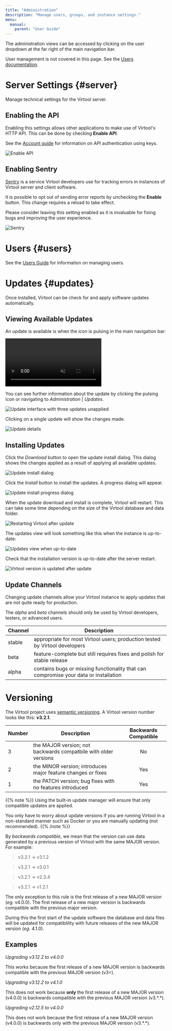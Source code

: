 ```yaml
---
title: "Administration"
description: "Manage users, groups, and instance settings."
menu:
  manual:
    parent: "User Guide"
---
```


The administration views can be accessed by clicking on the user dropdown at the far right of the main navigation bar.

User management is not covered in this page. See the [Users documentation](/docs/manual/ug_users).

# Server Settings {#server}

Manage technical settings for the Virtool server.

## Enabling the API

Enabling this settings allows other applications to make use of Virtool's HTTP API. This can be done by checking <i class="far fa-square"></i> **Enable API**.

See the [Account guide](/docs/manual/ug_account) for information on API authentication using keys.

![Enable API](enable_api.png)

## Enabling Sentry

[Sentry](https://sentry.io) is a service Virtool developers use for tracking errors in instances of Virtool server and client software.

It is possible to opt out of sending error reports by unchecking the <i class="far fa-check-square"></i> **Enable** button. This change requires a reload to take effect.

Please consider leaving this setting enabled as it is invaluable for fixing bugs and improving the user experience.

![Sentry](sentry.png)

# Users {#users}

See the [Users Guide](/docs/manual/ug_users) for information on managing users.

# Updates {#updates}

Once installed, Virtool can be check for and apply software updates automatically.

## Viewing Available Updates

An update is available is when the <i class="fa fa-arrow-alt-circle-up"></i> icon is pulsing in the main navigation bar:

<video autoplay muted loop><source src="pulsing.mp4" type="video/mp4" /></video>

You can see further information about the update by clicking the pulsing icon or navigating to _Administration_ | _Updates_.

![Update interface with three updates unapplied](updates_unapplied.png)

Clicking on a single update will show the changes made.

![Update details](updates_detail.png)

## Installing Updates

Click the <i class="fa fa-download"></i> _Download_ button to open the update install dialog. This dialog shows the changes applied as a result of applying all available updates.

![Update install dialog](updates_install_dialog.png)

Click the <i class="fa fa-download"></i> _Install_ button to install the updates. A progress dialog will appear.

![Update install progress dialog](updates_installing.png)

When the update download and install is complete, Virtool will restart. This can take some time depending on the size of the Virtool database and data folder.

![Restarting Virtool after update](updates_restarting.png)

The updates view will look something like this when the instance is up-to-date:

![Updates view when up-to-date](updates_up_to_date)

Check that the installation version is up-to-date after the server restart.

![Virtool version is updated after update](updates_version.png)

## Update Channels

Changing update channels allow your Virtool instance to apply updates that are not quite ready for production.

The _alpha_ and _beta_ channels should only be used by Virtool developers, testers, or advanced users.

| Channel | Description                                                                          |
| ------- | ------------------------------------------------------------------------------------ |
| stable  | appropriate for most Virtool users; production tested by Virtool developers          |
| beta    | feature-complete but still requires fixes and polish for stable release              |
| alpha   | contains bugs or missing functionality that can compromise your data or installation |

# Versioning

The Virtool project uses [semantic versioning](https://semver.org/). A Virtool version number looks like this: **v3.2.1**.

| Number | Description                                                     | Backwards Compatible |
| ------ | --------------------------------------------------------------- | :------------------: |
| 3      | the MAJOR version; not backwards compatbile with older versions |          No          |
| 2      | the MINOR version; introduces major feature changes or fixes    |         Yes          |
| 1      | the PATCH version; bug fixes with no features introduced        |         Yes          |

{{% note %}}
Using the built-in update manager will ensure that only compatible updates are applied.

You only have to worry about update versions if you are running Virtool in a non-standard manner such as Docker or you are manually updating (not recommended).
{{% /note %}}

By _backwards compatible_, we mean that the version can use data generated by a previous version of Virtool with the same MAJOR version. For example:

> <i class="fa fa-check-circle is-green"></i> v3.2.1 → v3.1.2

> <i class="fa fa-check-circle is-green"></i> v3.2.1 → v3.0.1

> <i class="fa fa-times-circle is-red"></i> v3.2.1 → v2.3.4

> <i class="fa fa-times-circle is-red"></i> v3.2.1 → v1.2.1

The only exception to this rule is the first release of a new MAJOR version (_eg_. v4.0.0). The first release of a new major version is backwards compatible with the previous major version.

During this the first start of the update software the database and data files will be updated for compatiblility with future releases of the new MAJOR version (_eg._ 4.1.0).

## Examples

<i class="fa fa-check-circle is-green"></i> _Upgrading v3.12.2 to v4.0.0_

This works because the first release of a new MAJOR version is backwards compatible with the previous MAJOR version (v3=).

<i class="fa fa-times-circle is-red"></i> _Upgrading v3.12.2 to v4.1.0_

This does not work because **only** the first release of a new MAJOR version (v4.0.0) is backwards compatible with the previous MAJOR version (v3.\*.\*).

<i class="fa fa-times-circle is-red"></i> _Upgrading v2.12.5 to v4.0.0_

This does not work because the first release of a new MAJOR version (v4.0.0) is backwards only with the previous MAJOR version (v3.\*.\*).
